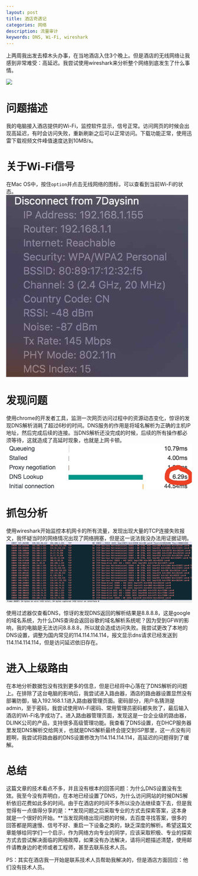 ```yaml
---
layout: post
title: 酒店奇遇记
categories: 网络
description: 流量审计
keywords: DNS, Wi-Fi, wireshark
---
```


上两周我出发去樟木头办事，在当地酒店入住3个晚上。但是酒店的无线网络让我感到非常难受：高延迟。我尝试使用wireshark来分析整个网络到底发生了什么事情。

![](https://alienx.oss-cn-shenzhen.aliyuncs.com/images/network/B0308-1.jpg)

# 问题描述
我的电脑接入酒店提供的Wi-Fi，监控软件显示，信号正常。访问网页的时候会出现高延迟，有时会访问失败，重新刷新之后可以正常访问。下载功能正常，使用迅雷下载视频文件峰值速度达到10MB/s。

# 关于Wi-Fi信号
在Mac OS中，按住<code>option</code>并点击无线网络的图标，可以查看到当前Wi-Fi的状态。
![信号](/images/network/B0308-2.jpg)

# 发现问题
使用chrome的开发者工具，监测一次网页访问过程中的资源动态变化，惊讶的发现DNS解析消耗了超过6秒的时间。DNS服务的作用是将域名解析为正确的主机IP地址，然后完成后续的连接。当DNS解析还没完成的时候，后续的所有操作都必须等待，这就造成了高延时现象，也就是上网卡顿。
![google](/images/network/B0308-3.jpg)

# 抓包分析
使用wireshark开始监控本机网卡的所有流量，发现出现大量的TCP连接失败报文，我怀疑当时的网络情况出现了网络拥塞，但是这一说法我没办法用证据证明。
![TCP](/images/network/B0308-4.jpg)


使用过滤器仅查看DNS，惊讶的发现DNS返回的解析结果是8.8.8.8，这是google的域名系统，为什么DNS查询会返回谷歌的域名解析系统呢？因为受到GFW的影响，我的电脑是无法访问8.8.8.8，所以就会造成访问失败。我尝试更改了本地的DNS设置，调整为国内常见的114.114.114.114，报文显示dns请求已经发送到114.114.114.114，但是访问延迟依旧存在。

# 进入上级路由
在本地分析数据包没有找到更多的信息，但是已经将中心落在了DNS解析的问题上。在排除了这台电脑的影响后，我尝试进入路由器，酒店的路由器设置显然没有部署防御，输入192.168.1.1进入路由器管理页面。密码部分，用户名猜测是admin，至于密码，我尝试使用Wi-Fi密码、常用管理员密码都失败了，最后输入酒店的Wi-Fi名字成功了。进入路由器管理页面，发现这是一台企业级的路由器，DLINK公司的产品，支持很多高级管理功能。我查看了DNS设置，在DHCP服务器里发现DNS解析交给网关，也就是DNS解析最终会提交到ISP那里，这一点没有问题啊，我尝试将路由器的DNS设置修改为114.114.114.114，高延迟的问题得到了缓解。

# 总结
这篇文章的技术看点不多，并且没有根本的回答问题：为什么DNS设置没有生效。我至今没有弄明白，在本地已经设置了DNS，为什么访问网站的时候DNS解析依旧花费如此多的时间。由于在酒店的时间不多所以没办法继续查下去，但是我觉得有一点值得分享的是：**发现问题之后采取专业的方式去探索答案，这本身就是一个很好的开始。**当发现网络出现问题的时候，去百度寻找答案，很多的回答都是网速慢、信号不好、重启一下设备之类的，缺乏深度的解析。希望这篇文章能够给同学们一个启示，作为网络方向专业的同学，应该采取积极、专业的探索方式去尝试解决面临的网络故障，如果没有办法解决，请将问题描述清楚，使用邮件请教身边的老师或者工程师，甚至去联系技术人员。

PS：其实在酒店我一开始是联系技术人员帮助我解决的，但是酒店方面回应：他们没有技术人员。


  [1]: https://blog.alienx.cn/usr/uploads/2017/03/2071498500.jpg
  [2]: https://blog.alienx.cn/usr/uploads/2017/03/2940611478.jpg
  [3]: https://blog.alienx.cn/usr/uploads/2017/03/2652404576.jpg
  [4]: https://blog.alienx.cn/usr/uploads/2017/03/1671416541.jpg
  [5]: https://blog.alienx.cn/usr/uploads/2017/03/3699316216.jpg
  [6]: https://blog.alienx.cn/usr/uploads/2017/03/1491307405.jpg